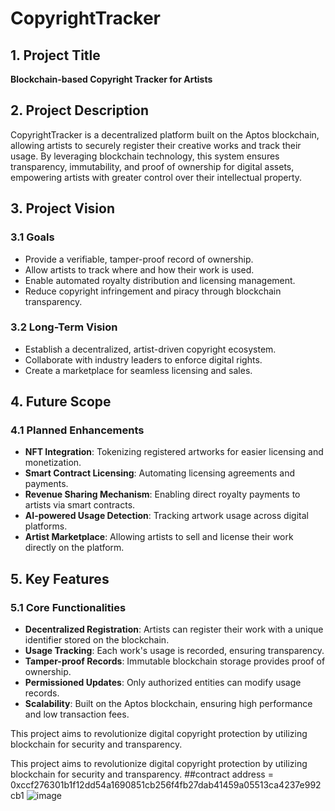 # CopyrightTracker

## 1. Project Title
**Blockchain-based Copyright Tracker for Artists**

## 2. Project Description
CopyrightTracker is a decentralized platform built on the Aptos blockchain, allowing artists to securely register their creative works and track their usage. By leveraging blockchain technology, this system ensures transparency, immutability, and proof of ownership for digital assets, empowering artists with greater control over their intellectual property.

## 3. Project Vision
### 3.1 Goals
- Provide a verifiable, tamper-proof record of ownership.
- Allow artists to track where and how their work is used.
- Enable automated royalty distribution and licensing management.
- Reduce copyright infringement and piracy through blockchain transparency.

### 3.2 Long-Term Vision
- Establish a decentralized, artist-driven copyright ecosystem.
- Collaborate with industry leaders to enforce digital rights.
- Create a marketplace for seamless licensing and sales.

## 4. Future Scope
### 4.1 Planned Enhancements
- **NFT Integration**: Tokenizing registered artworks for easier licensing and monetization.
- **Smart Contract Licensing**: Automating licensing agreements and payments.
- **Revenue Sharing Mechanism**: Enabling direct royalty payments to artists via smart contracts.
- **AI-powered Usage Detection**: Tracking artwork usage across digital platforms.
- **Artist Marketplace**: Allowing artists to sell and license their work directly on the platform.

## 5. Key Features
### 5.1 Core Functionalities
- **Decentralized Registration**: Artists can register their work with a unique identifier stored on the blockchain.
- **Usage Tracking**: Each work's usage is recorded, ensuring transparency.
- **Tamper-proof Records**: Immutable blockchain storage provides proof of ownership.
- **Permissioned Updates**: Only authorized entities can modify usage records.
- **Scalability**: Built on the Aptos blockchain, ensuring high performance and low transaction fees.

This project aims to revolutionize digital copyright protection by utilizing blockchain for security and transparency.




This project aims to revolutionize digital copyright protection by utilizing blockchain for security and transparency.
##contract address = 0xccf276301b1f12dd54a1690851cb256f4fb27dab41459a05513ca4237e992cb1
![image](https://github.com/user-attachments/assets/e9e8c8f2-f2ff-4602-ba9c-a0bd183f9b80)

